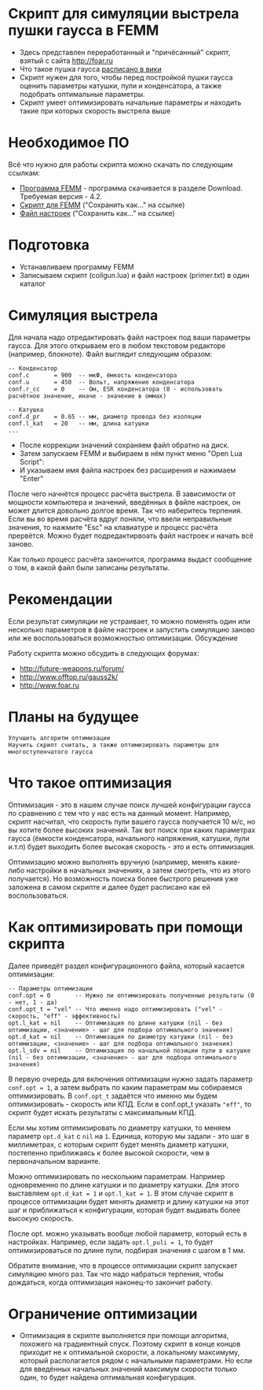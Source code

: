 # Скрипт для симуляции выстрела пушки гаусса в FEMM

* Здесь представлен переработанный и "причёсанный" скрипт, взятый с сайта http://foar.ru
* Что такое пушка гаусса [расписано в вики](https://ru.wikipedia.org/wiki/%D0%9F%D1%83%D1%88%D0%BA%D0%B0_%D0%93%D0%B0%D1%83%D1%81%D1%81%D0%B0)
* Скрипт нужен для того, чтобы перед постройкой пушки гаусса оценить параметры катушки, 
  пули и конденсатора, а также подобрать оптимальные параметры.
* Скрипт умеет оптимизировать начальные параметры и находить такие при которых скорость выстрела выше

# Необходимое ПО

Всё что нужно для работы скрипта можно скачать по следующим ссылкам: 

* [Программа FEMM](https://www.femm.info/wiki/HomePage) - программа скачивается в разделе Download. Требуемая версия - 4.2. 
* [Скрипт для FEMM](https://github.com/art-den/femm-coilgun/raw/master/coilgun.lua) ("Сохранить как..." на ссылке) 
* [Файл настроек](https://github.com/art-den/femm-coilgun/raw/master/primer.txt) ("Сохранить как..." на ссылке)

# Подготовка

* Устанавливаем программу FEMM
* Записываем скрипт (coilgun.lua) и файл настроек (primer.txt) в один каталог

# Симуляция выстрела

Для начала надо отредактировать файл настроек под ваши параметры гаусса. Для этого открываем его в любом 
текстовом редакторе (например, блокноте). Файл выглядит следующим образом:

```
-- Конденсатор
conf.c       = 900	-- мкФ, ёмкость конденсатора
conf.u       = 450	-- Вольт, напряжение конденсатора
conf.r_cc    = 0	-- Ом, ESR конденсатора (0 - использовать расчётное значение, иначе - значение в оммах)

-- Катушка
conf.d_pr    = 0.65	-- мм, диаметр провода без изоляции
conf.l_kat   = 20	-- мм, длина катушки
...
```

* После коррекции значений сохраняем файл обратно на диск. 
* Затем запускаем FEMM и выбираем в нём пункт меню "Open Lua Script":
* И указываем имя файла настроек без расширения и нажимаем "Enter"

После чего начнётся процесс расчёта выстрела. В зависимости от мощности компьютера и значений, 
введённых в файле настроек, он может длится довольно долгое время. Так что наберитесь терпения. 
Если вы во время расчёта вдруг поняли, что ввели неправильные значения, то нажмите "Esc" 
на клавиатуре и процесс расчёта прервётся. Можно будет подредактирвоать файл настроек и начать 
всё заново.

Как только процесс расчёта закончится, программа выдаст сообщение о том, в какой файл были записаны 
результаты.


# Рекомендации

Если результат симуляции не устраивает, то можно поменять один или несколько параметров в файле настроек и запустить симуляцию заново или же воспользоваться возможностью оптимизации.
Обсуждение

Работу скрипта можно обсудить в следующих форумах: 
* http://future-weapons.ru/forum/ 
* http://www.offtop.ru/gauss2k/ 
* http://www.foar.ru

# Планы на будущее

    Улучшить алгоритм оптимизации
    Научить скрипт считать, а также оптимизировать параметры для многоступенчатого гаусса

# Что такое оптимизация

Оптимизация - это в нашем случае поиск лучшей конфигурации гаусса по сравнению с тем что у нас есть на данный момент. Например, скрипт насчитал, что скорость пули вашего гаусса получается 10 м/с, но вы хотите более высоких значений. Так вот поиск при каких параметрах гаусса (ёмкости конденсатора, начального напряжения, катушки, пули и.т.п) будет выходить более высокая скорость - это и есть оптимизация.

Оптимизацию можно выполнять вручную (например, менять какие-либо настройки в начальных значениях, а затем смотреть, что из этого получается). Но возможность поиска более быстрого решения уже заложена в самом скрипте и далее будет расписано как ей воспользоваться.

# Как оптимизировать при помощи скрипта

Далее приведёт раздел конфигурационного файла, который касается оптимизации: 
```
-- Параметры оптимизации 
conf.opt = 0       -- Нужно ли оптимизировать полученные результаты (0 - нет, 1 - да) 
conf.opt_t = "vel" -- Что именно надо оптимизировать ("vel" - скорость, "eff" - эффективность) 
opt.l_kat = nil    -- Оптимизация по длине катушки (nil - без оптимизации, <значение> - шаг для подбора оптимального значения) 
opt.d_kat = nil    -- Оптимизация по диаметру катушки (nil - без оптимизации, <значение> - шаг для подбора оптимального значения) 
opt.l_sdv = nil    -- Оптимизация по начальной позиции пули в катушке (nil - без оптимизации, <значение> - шаг для подбора оптимального значения) 
```
В первую очередь для включения оптимизации нужно задать параметр `conf.opt = 1`, а затем выбрать по каким параметрам мы собираемся оптимизировать. В `conf.opt_t` задаётся что именно мы будем оптимизировать - скорость или КПД. Если в conf.opt_t указать `"eff"`, то скрипт будет искать результаты с максимальным КПД.

Если мы хотим оптимизировать по диаметру катушки, то меняем параметр `opt.d_kat` с `nil` на `1`. Единица, которую мы задали - это шаг в миллиметрах, с которым скрипт будет менять диаметр катушки, постепенно приближаясь к более высокой скорости, чем в первоначальном варианте.

Можно оптимизировать по нескольким параметрам. Например одновременно по длине катушки и по диаметру катушки. Для этого выставляем `opt.d_kat = 1` и `opt.l_kat = 1`. В этом случае скрипт в процессе оптимизации будет менять диаметр и длину катушки на этот шаг и приближаться к конфигурации, которая будет выдавать более высокую скорость.

После opt. можно указывать вообще любой параметр, который есть в настройках. Например, если задать `opt.l_puli = 1`, то будет оптимизироваться по длине пули, подбирая значения с шагом в 1 мм.

Обратите внимание, что в процессе оптимизации скрипт запускает симуляцию много раз. Так что надо набраться терпения, чтобы дождаться, когда оптимизация наконец-то закончит работу.

# Ограничение оптимизации

* Оптимизация в скрипте выполняется при помощи алгоритма, похожего на градиентный спуск. Поэтому скрипт в конце концов приходит не к оптимальной скорости, а локальному максимуму, который располагается рядом с начальными параметрами. Но если для введённых начальных значений максимум скорости только один, то будет найдена оптимальная конфигурация.
